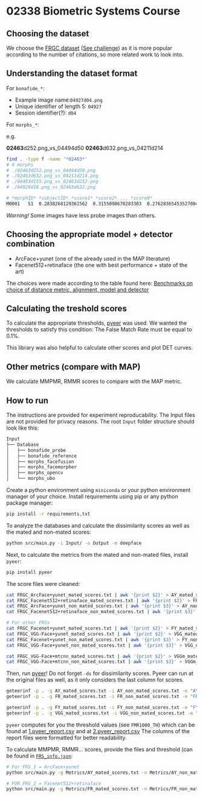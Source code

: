 # 02338 Biometric Systems Course


## Choosing the dataset

We choose the [FRGC dataset](https://paperswithcode.com/dataset/frgc) ([See challenge](https://www.nist.gov/programs-projects/face-recognition-grand-challenge-frgc))
as it is more popular according to the number of citations, so more related work to look into.

## Understanding the dataset format

For `bonafide_*`:

- Example image name:```04927d04.png```
- Unique identifier of length 5: ```04927``` 
- Session identifier(?): ```d04```

For `morphs_*`:

e.g.

**02463**d252.png_vs_04494d50
**02463**d632.png_vs_04211d214

```bash
find . -type f -name '*02463*'
# 4 morphs
# ./02463d252.png_vs_04494d50.png
# ./02463d632.png_vs_04211d214.png
# ./04463d155.png_vs_02463d252.png
# ./04929d18.png_vs_02463d632.png
```

```sh
# *morphID* *subjectID* *score1* *score2* ... *scoreN*
M0001	S1	0.2838268129361562	0.3155098670283303	0.27628365453527004	0.28536534857627505	0.31393568652389425	0.27158329983997165	0.251354142718645	0.274077943997888	0.236568918377147	0.25457697711437777
```

*Warning!*  Some images have less probe images than others.

## Choosing the appropriate model + detector combination

- ArcFace+yunet (one of the already used in the MAP literature)
- Facenet512+retinaface (the one with best performance + state of the art)

The choices were made according to the table found here: [Benchmarks on choice of distance metric, alignment, model and detector](https://github.com/serengil/deepface/tree/master/benchmarks)

## Calculating the treshold scores

To calculate the appropriate thresholds, [pyeer](https://github.com/manuelaguadomtz/pyeer) was used. 
We wanted the thresholds to satisfy this condition: The False Match Rate must be equal to 0.1%.

This library was also helpful to calculate other scores and plot DET curves.

## Other metrics (compare with MAP)

We calculate MMPMR, RMMR scores to compare with the MAP metric.

## How to run

The instructions are provided for experiment reproducability.
The Input files are not provided for privacy reasons.
The root `Input` folder structure should look like this:

```bash
Input
├── Database
│   ├── bonafide_probe
│   ├── bonafide_reference
│   ├── morphs_facefusion
│   ├── morphs_facemorpher
│   ├── morphs_opencv
│   └── morphs_ubo
```

Create a python environment using `miniconda` or your python environment manager of your choice.
Install requirements using pip or any python package manager:

```bash
pip install -r requirements.txt
```

To analyze the databases and calculate the dissimilarity scores as well as the mated and non-mated scores:

```bash
python src/main.py -i Input/ -o Output -m deepface
```

Next, to calculate the metrics from the mated and non-mated files, install `pyeer`:

```bash
pip install pyeer
```

The score files were cleaned:

```bash
cat FRGC_ArcFace+yunet_mated_scores.txt | awk '{print $2}' > AY_mated_scores.txt
cat FRGC_Facenet512+retinaface_mated_scores.txt | awk '{print $2}' > FR_mated_scores.txt
cat FRGC_ArcFace+yunet_non_mated_scores.txt | awk '{print $3}' > AY_non_mated_scores.txt
cat FRGC_Facenet512+retinaface_non_mated_scores.txt | awk '{print $3}' > FR_non_mated_scores.txt

# For other FRSs
cat FRGC_Facenet+yunet_mated_scores.txt | awk '{print $2}' > FY_mated_scores.txt
cat FRGC_VGG-Face+yunet_mated_scores.txt | awk '{print $2}' > VGG_mated_scores.txt
cat FRGC_Facenet+yunet_non_mated_scores.txt | awk '{print $3}' > FY_non_mated_scores.txt
cat FRGC_VGG-Face+yunet_non_mated_scores.txt | awk '{print $3}' > VGG_non_mated_scores.txt

cat FRGC_VGG-Face+mtcnn_mated_scores.txt | awk '{print $2}' > VGGm_mated_scores.txt
cat FRGC_VGG-Face+mtcnn_non_mated_scores.txt | awk '{print $3}' > VGGm_non_mated_scores.txt
```

Then, run [pyeer](https://github.com/manuelaguadomtz/pyeer)!  Do not forget `-ds` for dissimilarity scores. Pyeer can run at the original files as well, as it only considers the last column for scores.

```bash
geteerinf -p . -g AY_mated_scores.txt -i AY_non_mated_scores.txt -e "AY-Output" -ds
geteerinf -p . -g FR_mated_scores.txt -i FR_non_mated_scores.txt -e "FR-Output" -ds

geteerinf -p . -g FY_mated_scores.txt -i FY_non_mated_scores.txt -e "FY-Output" -ds
geteerinf -p . -g VGG_mated_scores.txt -i VGG_non_mated_scores.txt -e "VGG-Output" -ds
```

`pyeer` computes for you the threshold values (see `FMR1000_TH`) which can be found at [1.pyeer_report.csv](Metrics/FR-Output/pyeer_report.csv) and at [2.pyeer_report.csv](Metrics/AY-Output/pyeer_report.csv) 
The columns of the report files were formatted for better readability.

To calculate MMPMR, RMMR... scores, provide the files and threshold (can be found in [`FRS_info.json`](Metrics/FRS_info.json): 

```bash
# For FRS_1 = ArcFace+yunet
python src/main.py -g Metrics/AY_mated_scores.txt -n Metrics/AY_non_mated_scores.txt -t 0.542889 -m mr

# FOR FRS_2 = Facenet512+retinaface
python src/main.py -g Metrics/FR_mated_scores.txt -n Metrics/FR_non_mated_scores.txt -t 0.333671 -m mr
```